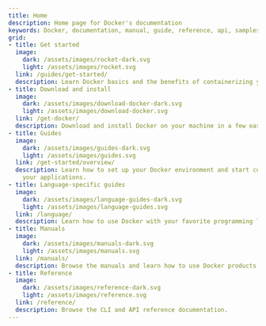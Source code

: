 ```yaml
---
title: Home
description: Home page for Docker's documentation
keywords: Docker, documentation, manual, guide, reference, api, samples
grid:
- title: Get started
  image:
    dark: /assets/images/rocket-dark.svg
    light: /assets/images/rocket.svg
  link: /guides/get-started/
  description: Learn Docker basics and the benefits of containerizing your applications.
- title: Download and install
  image:
    dark: /assets/images/download-docker-dark.svg
    light: /assets/images/download-docker.svg
  link: /get-docker/
  description: Download and install Docker on your machine in a few easy steps.
- title: Guides
  image:
    dark: /assets/images/guides-dark.svg
    light: /assets/images/guides.svg
  link: /get-started/overview/
  description: Learn how to set up your Docker environment and start containerizing
    your applications.
- title: Language-specific guides
  image:
    dark: /assets/images/language-guides-dark.svg
    light: /assets/images/language-guides.svg
  link: /language/
  description: Learn how to use Docker with your favorite programming language.
- title: Manuals
  image:
    dark: /assets/images/manuals-dark.svg
    light: /assets/images/manuals.svg
  link: /manuals/
  description: Browse the manuals and learn how to use Docker products.
- title: Reference
  image:
    dark: /assets/images/reference-dark.svg
    light: /assets/images/reference.svg
  link: /reference/
  description: Browse the CLI and API reference documentation.
---
```

